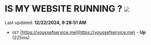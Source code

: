 # IS MY WEBSITE RUNNING ? [![](https://img.shields.io/static/v1?label=Sponsor&message=%E2%9D%A4&logo=GitHub&color=%23fe8e86)](https://github.com/sponsors/Youssef-Lehmam)

Last updated: **12/22/2024, 9:28:51 AM**

- `GET` [https://youssefservice.me](https://youssefservice.me) - **Up** (225ms)
